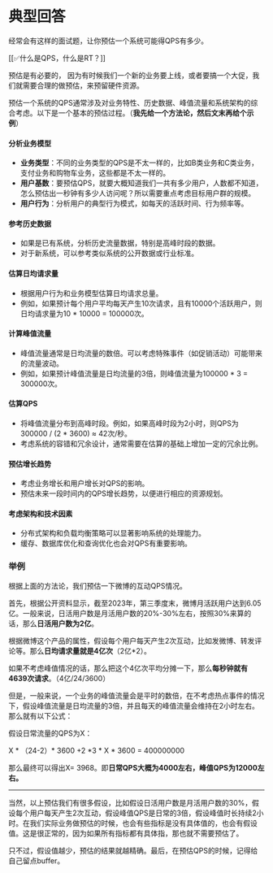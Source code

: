 # 典型回答


经常会有这样的面试题，让你预估一个系统可能得QPS有多少。



[[✅什么是QPS，什么是RT？]]



预估是有必要的， 因为有时候我们一个新的业务要上线，或者要搞一个大促，我们就需要合理的做预估，来预留硬件资源。



预估一个系统的QPS通常涉及对业务特性、历史数据、峰值流量和系统架构的综合考虑。以下是一个基本的预估过程。（**我先给一个方法论，然后文末再给个示例**）

#### 分析业务模型
+ **业务类型**：不同的业务类型的QPS是不太一样的，比如B类业务和C类业务，支付业务和购物车业务，这些都是不太一样的。
+ **用户基数**：要预估QPS，就要大概知道我们一共有多少用户，人数都不知道，怎么预估出一秒钟有多少人访问呢？所以需要重点考虑目标用户群的规模。
+ **用户行为**：分析用户的典型行为模式，如每天的活跃时间、行为频率等。

#### 参考历史数据
+ 如果是已有系统，分析历史流量数据，特别是高峰时段的数据。
+ 对于新系统，可以参考类似系统的公开数据或行业标准。

#### 估算日均请求量
+ 根据用户行为和业务模型估算日均请求总量。
+ 例如，如果预计每个用户平均每天产生10次请求，且有10000个活跃用户，则日均请求量为10 * 10000 = 100000次。

#### 计算峰值流量
+ 峰值流量通常是日均流量的数倍。可以考虑特殊事件（如促销活动）可能带来的流量波动。
+ 例如，如果预计峰值流量是日均流量的3倍，则峰值流量为100000 * 3 = 300000次。

#### 估算QPS
+ 将峰值流量分布到高峰时段。例如，如果高峰时段为2小时，则QPS为 300000 / (2 * 3600) ≈ 42次/秒。
+ 考虑系统的容错和冗余设计，通常需要在估算的基础上增加一定的冗余比例。

#### 预估增长趋势
+ 考虑业务增长和用户增长对QPS的影响。
+ 预估未来一段时间内的QPS增长趋势，以便进行相应的资源规划。

#### 考虑架构和技术因素
+ 分布式架构和负载均衡策略可以显著影响系统的处理能力。
+ 缓存、数据库优化和查询优化也会对QPS有重要影响。



### 举例


根据上面的方法论，我们预估一下微博的互动QPS情况。



首先，根据公开资料显示，截至2023年，第三季度末，微博月活跃用户达到6.05亿。一般来说，日活用户数是月活用户数的20%-30%左右，按照30%来算的话，那么**日活用户数为2亿**。 



根据微博这个产品的属性，假设每个用户每天产生2次互动，比如发微博、转发评论等。那么**日均请求量就是4亿次**（2亿*2）。



如果不考虑峰值情况的话，那么把这个4亿次平均分摊一下，那么**每秒钟就有4639次请求**。（4亿/24/3600）



但是，一般来说，一个业务的峰值流量会是平时的数倍，在不考虑热点事件的情况下，假设峰值流量是日均流量的3倍，并且每天的峰值流量会维持在2小时左右。那么就有以下公式：



假设日常流量的QPS为X：



X * （24-2）* 3600 +2 *3 * X * 3600 = 400000000



那么最终可以得出X= 3968。即**日常QPS大概为4000左右，峰值QPS为12000左右。**

****

当然，以上预估我们有很多假设，比如假设日活用户数是月活用户数的30%，假设每个用户每天产生2次互动，假设峰值QPS是日常的3倍，假设峰值时长持续2小时。在我们实际业务做预估的时候，也会有些指标是没有具体值的，也会有假设值。这是很正常的，因为如果所有指标都有具体指，那也就不需要预估了。



只不过，假设值越少，预估的结果就越精确。最后，在预估QPS的时候，记得给自己留点buffer。


